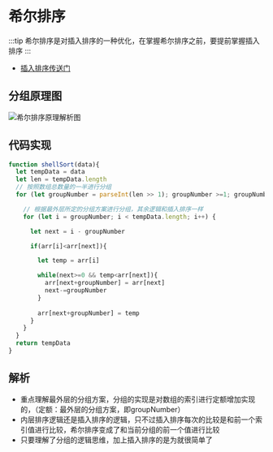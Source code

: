 # 希尔排序
:::tip
希尔排序是对插入排序的一种优化，在掌握希尔排序之前，要提前掌握插入排序
:::
* [插入排序传送门](./insertSort.html)
## 分组原理图
![希尔排序原理解析图](https://imgkr.cn-bj.ufileos.com/6f6c3150-76f4-42a6-bbb0-61b39c4b8d2b.png)
## 代码实现
```js
function shellSort(data){
  let tempData = data
  let len = tempData.length
  // 按照数组总数量的一半进行分组
  for (let groupNumber = parseInt(len >> 1); groupNumber >=1; groupNumber=parseInt(groupNumber >> 1)) {

    // 根据最外层所定的分组方案进行分组，其余逻辑和插入排序一样
    for (let i = groupNumber; i < tempData.length; i++) {

      let next = i - groupNumber

      if(arr[i]<arr[next]){

        let temp = arr[i]

        while(next>=0 && temp<arr[next]){
          arr[next+groupNumber] = arr[next]
          next-=groupNumber
        }
        
        arr[next+groupNumber] = temp
      }
    }
  }
  return tempData
}
```

## 解析

* 重点理解最外层的分组方案，分组的实现是对数组的索引进行定额增加实现的，（定额：最外层的分组方案，即groupNumber）
* 内层排序逻辑还是插入排序的逻辑，只不过插入排序每次的比较是和前一个索引值进行比较，希尔排序变成了和当前分组的前一个值进行比较
* 只要理解了分组的逻辑思维，加上插入排序的是为就很简单了


